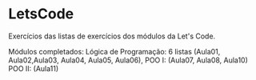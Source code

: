 # LetsCode
Exercícios das listas de exercícios dos módulos da Let's Code.

Módulos completados:
    Lógica de Programação: 6 listas (Aula01, Aula02,Aula03, Aula04, Aula05, Aula06),
    POO I: (Aula07, Aula08, Aula10)
    POO II: (Aula11)
